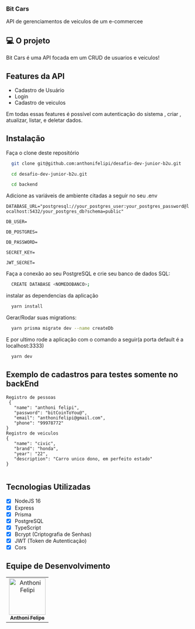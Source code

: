 ### Bit Cars
API de gerenciamentos de veiculos de um e-commercee

## 💻 O projeto
 Bit Cars é uma API focada em um CRUD de usuarios e veiculos!


## Features da API

 - Cadastro de Usuário
 - Login
 - Cadastro de veiculos
 
 Em todas essas features é possível com autenticação do sistema , criar , atualizar, listar, e deletar dados.
 
 ## Instalação

 Faça o clone deste repositório
```bash
  git clone git@github.com:anthonifelipi/desafio-dev-junior-b2u.git
```
```bash
  cd desafio-dev-junior-b2u.git
```
```bash
  cd backend
```
Adicione as variáveis de ambiente citadas a seguir no seu .env

`DATABASE_URL="postgresql://your_postgres_user:your_postgres_password@localhost:5432/your_postgres_db?schema=public"`

`DB_USER= `

`DB_POSTGRES= `

`DB_PASSWORD= `

`SECRET_KEY= `

`JWT_SECRET= `
 
 Faça a conexão ao seu PostgreSQL e crie seu banco de dados SQL:

```bash
  CREATE DATABASE <NOMEDOBANCO>;
```
instalar as dependencias da aplicação
```bash
  yarn install
```

Gerar/Rodar suas migrations:

```bash
  yarn prisma migrate dev --name createDb
```

E por ultimo rode a aplicação com o comando a seguir(a porta default é a localhost:3333)
```bash
  yarn dev
```
 
 ## Exemplo de cadastros para testes somente no backEnd
 ```
 Registro de pessoas
  {
	"name": "anthoni felipi",
	"password": "bitCoinToYou@",
	"email": "anthonifelipi@gmail.com",
	"phone": "99978772"
}
Registro de veiculos
 {
	"name": "civic",
	"brand": "honda",
	"year": "22",
	"description": "Carro unico dono, em perfeito estado"
}
  
```
 
 ## Tecnologias Utilizadas 
 
  -  [x] NodeJS 16
  -  [x] Express
  -  [x] Prisma
  -  [x] PostgreSQL
  -  [x] TypeScript
  -  [x] Bcrypt (Criptografia de Senhas)
  -  [x] JWT (Token de Autenticação)
  -  [x] Cors

## Equipe de Desenvolvimento<br>

<table>
  <tr>
   <td align="center">
      <a href="https://github.com/anthonifelipi">
        <img src="https://ca.slack-edge.com/TQZR39SET-U02EYVC3F9D-8a2e8c57cdcc-72" width="100px;" alt="Anthoni Felipi"/><br>
        <sub>
          <b>Anthoni Felipe</b>
        </sub>
      </a>
    </td>
  </tr>
</table>
